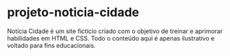 # projeto-noticia-cidade
Notícia Cidade é um site fictício criado com o objetivo de treinar e aprimorar habilidades em HTML e CSS. Todo o conteúdo aqui é apenas ilustrativo e voltado para fins educacionais.
